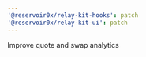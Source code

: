 ```yaml
---
'@reservoir0x/relay-kit-hooks': patch
'@reservoir0x/relay-kit-ui': patch
---
```


Improve quote and swap analytics
